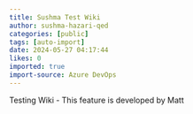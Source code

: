 ```yaml
---
title: Sushma Test Wiki
author: sushma-hazari-qed
categories: [public]
tags: [auto-import]
date: 2024-05-27 04:17:44 
likes: 0
imported: true
import-source: Azure DevOps
---
```


Testing Wiki - This feature is developed by Matt
